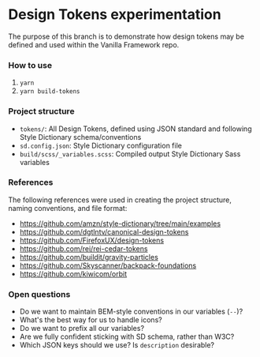 # Design Tokens experimentation

The purpose of this branch is to demonstrate how design tokens may be defined
and used within the Vanilla Framework repo.

### How to use

1. `yarn`
2. `yarn build-tokens`

### Project structure

- `tokens/`: All Design Tokens, defined using JSON standard and following
  Style Dictionary schema/conventions
- `sd.config.json`: Style Dictionary configuration file
- `build/scss/_variables.scss`: Compiled output Style Dictionary Sass variables

### References

The following references were used in creating the project structure, naming
conventions, and file format:
- https://github.com/amzn/style-dictionary/tree/main/examples
- https://github.com/dgtlntv/canonical-design-tokens
- https://github.com/FirefoxUX/design-tokens
- https://github.com/rei/rei-cedar-tokens
- https://github.com/buildit/gravity-particles
- https://github.com/Skyscanner/backpack-foundations
- https://github.com/kiwicom/orbit

### Open questions

- Do we want to maintain BEM-style conventions in our variables (`--`)?
- What's the best way for us to handle icons?
- Do we want to prefix all our variables?
- Are we fully confident sticking with SD schema, rather than W3C?
- Which JSON keys should we use? Is `description` desirable?
